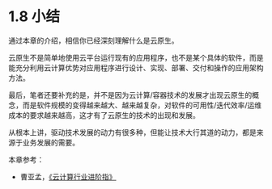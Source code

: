 # 1.8 小结


通过本章的介绍，相信你已经深刻理解什么是云原生。

云原生不是简单地使用云平台运行现有的应用程序，也不是某个具体的软件，而是能充分利用云计算优势对应用程序进行设计、实现、部署、交付和操作的应用架构方法。

最后，笔者还要补充的是，并不是因为云计算/容器技术的发展才出现云原生的概念，而是软件规模的变得越来越大、越来越复杂，对软件的可用性/迭代效率/运维成本的要求越来越高，这才有了云原生的技术的出现和发展。

从根本上讲，驱动技术发展的动力有很多种，但能让技术大行其道的动力，都是来源于业务发展的需要。


本章参考：

- 曹亚孟，[《云计算行业进阶指》](https://book.douban.com/subject/36896561/)
